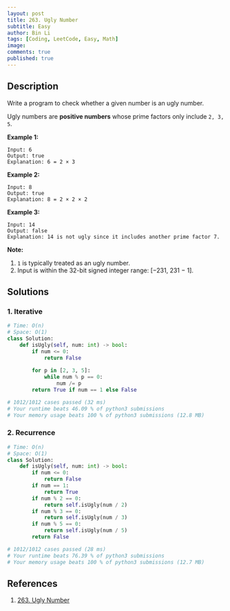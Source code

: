 ```yaml
---
layout: post
title: 263. Ugly Number
subtitle: Easy
author: Bin Li
tags: [Coding, LeetCode, Easy, Math]
image: 
comments: true
published: true
---
```


## Description

Write a program to check whether a given number is an ugly number.

Ugly numbers are **positive numbers** whose prime factors only include `2, 3, 5`.

**Example 1:**

```
Input: 6
Output: true
Explanation: 6 = 2 × 3
```

**Example 2:**

```
Input: 8
Output: true
Explanation: 8 = 2 × 2 × 2
```

**Example 3:**

```
Input: 14
Output: false 
Explanation: 14 is not ugly since it includes another prime factor 7.
```

**Note:**

1. `1` is typically treated as an ugly number.
2. Input is within the 32-bit signed integer range: [−231, 231 − 1].


## Solutions
### 1. Iterative

```python
# Time: O(n)
# Space: O(1)
class Solution:
    def isUgly(self, num: int) -> bool:
        if num <= 0:
            return False
        
        for p in [2, 3, 5]:
            while num % p == 0:
                num /= p
        return True if num == 1 else False

# 1012/1012 cases passed (32 ms)
# Your runtime beats 46.09 % of python3 submissions
# Your memory usage beats 100 % of python3 submissions (12.8 MB)
```

### 2. Recurrence

```python
# Time: O(n)
# Space: O(1)
class Solution:
    def isUgly(self, num: int) -> bool:
        if num <= 0:
            return False
        if num == 1:
            return True
        if num % 2 == 0:
            return self.isUgly(num / 2)
        if num % 3 == 0:
            return self.isUgly(num / 3)
        if num % 5 == 0:
            return self.isUgly(num / 5)
        return False

# 1012/1012 cases passed (28 ms)
# Your runtime beats 76.39 % of python3 submissions
# Your memory usage beats 100 % of python3 submissions (12.7 MB)
```

## References
1. [263. Ugly Number](https://leetcode.com/problems/ugly-number/)